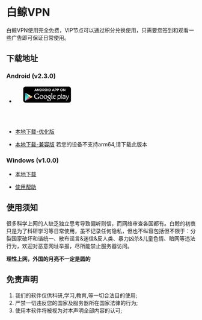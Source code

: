 # 白鲸VPN
白鲸VPN使用完全免费，VIP节点可以通过积分兑换使用，只需要您签到和观看一些广告即可保证日常使用。
## 下载地址
### Android (v2.3.0)
- <a href="https://play.google.com/store/apps/details?id=com.joy.app.vpn" style="padding-left: 20px">
  <img alt="Android app on Google Play"
       src="./resources/en_app_rgb_wo_45.webp" />
</a>

- [本地下载-优化版][1]

- [本地下载-兼容版][2] 若您的设备不支持arm64,请下载此版本


### Windows (v1.0.0)
- [本地下载][3]

- [使用帮助][4]

## 使用须知
很多科学上网的人缺乏独立思考导致偏听则信，而网络审查各国都有。白鲸的初衷只是为了科研学习等日常使用，虽不记录任何隐私，但也不纵容包括但不限于：分裂国家破坏和谐统一、散布谣言&迷信&反人类、暴力凶杀&儿童色情、暗网等违法行为，欢迎对恶意网址举报，尽所能禁止服务器访问。

**理性上网，外国的月亮不一定是圆的**

## 免责声明
1. 我们的软件仅供科研,学习,教育,等一切合法目的使用;
2. 严禁一切违反您的国家及服务器所在国家法律的行为;
3. 使用本软件将被视为对本声明全部内容的认可;

[1]: https://raw.githubusercontent.com/vpn-whales/whales/master/whales/2.3.0/WhalesVpn_2.3.0_230030_arm64-v8a.apk
[2]: https://raw.githubusercontent.com/vpn-whales/whales/master/whales/2.3.0/WhalesVpn_2.3.0_230030_armv7a.apk
[3]: https://raw.githubusercontent.com/vpn-whales/whales/master/whales-windows/Whales.rar
[4]: https://github.com/vpn-whales/whales/blob/master/whales-windows/helper.md